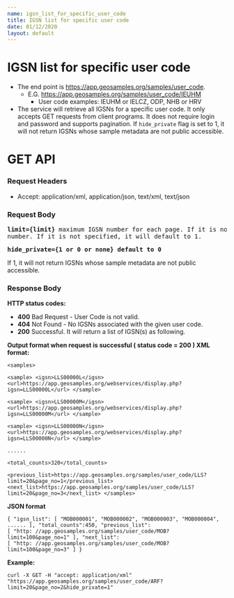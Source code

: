 ```yaml
---
name: igsn_list_for_specific_user_code
title: IGSN list for specific user code
date: 01/12/2020
layout: default
---
```


# IGSN list for specific user code
- The end point is https://app.geosamples.org/samples/user_code.
  - E.G. https://app.geosamples.org/samples/user_code/IEUHM
    - User code examples: IEUHM or IELCZ, ODP, NHB or HRV
- The service will retrieve all IGSNs for a specific user code. It only accepts GET requests from client programs. It does not require login and password and supports pagination. If `hide_private` flag is set to 1, it will not return IGSNs whose sample metadata are not public accessible.

# GET API
### Request Headers
- Accept: application/xml, application/json, text/xml, text/json
### Request Body

<pre>
<b>limit={limit}</b> maximum IGSN number for each page. If it is not specified, it will default to 100. <b>page_no={page_no}</b> page
number. If it is not specified, it will default to 1.
</pre>
<pre>
<b>hide_private={1 or 0 or none} default to 0</b>
</pre>

If 1, it will not return IGSNs whose sample metadata are not public accessible.
### Response Body
**HTTP status codes:**
- **400** Bad Request - User Code is not valid.
- **404** Not Found - No IGSNs associated with the given user code.
- **200** Successful. It will return a list of IGSN(s) as following.

**Output format when request is successful ( status code = 200 ) XML format:**
```
<samples>
```
```
<sample> <igsn>LLS00000L</igsn> <url>https://app.geosamples.org/webservices/display.php?igsn=LLS00000L</url> </sample>
```
```
<sample> <igsn>LLS00000M</igsn> <url>https://app.geosamples.org/webservices/display.php?igsn=LLS00000M</url> </sample>
```
```
<sample> <igsn>LLS00000N</igsn> <url>https://app.geosamples.org/webservices/display.php?igsn=LLS00000N</url> </sample>
```
```
......
```
```
<total_counts>320</total_counts>
```
```
<previous_list>https://app.geosamples.org/samples/user_code/LLS?limit=20&page_no=1</previous_list>
<next_list>https://app.geosamples.org/samples/user_code/LLS?limit=20&page_no=3</next_list> </samples>
```

**JSON format**
```
{ "igsn_list": [ "MOB000001", "MOB000002", "MOB000003", "MOB000004", ...... ], "total_counts":450, "previous_list":
[ "http: //app.geosamples.org/samples/user_code/MOB?limit=100&page_no=1" ], "next_list":
[ "http: //app.geosamples.org/samples/user_code/MOB?limit=100&page_no=3" ] }
```

**Example:**
```
curl -X GET -H "accept: application/xml" "https://app.geosamples.org/samples/user_code/ARF?limit=20&page_no=2&hide_private=1"
```
